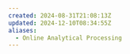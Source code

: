 ```yaml
---
created: 2024-08-31T21:08:13Z
updated: 2024-12-10T08:34:55Z
aliases:
  - Online Analytical Processing
---
```

